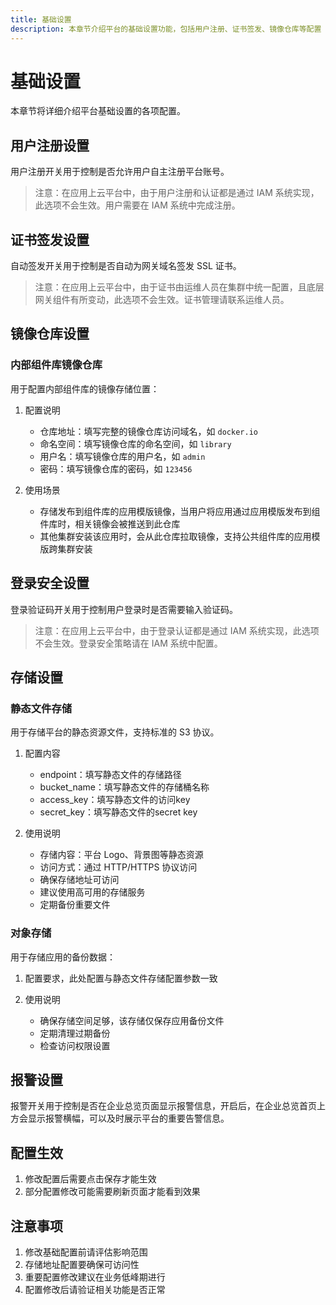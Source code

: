 ```yaml
---
title: 基础设置
description: 本章节介绍平台的基础设置功能，包括用户注册、证书签发、镜像仓库等配置
---
```


# 基础设置

本章节将详细介绍平台基础设置的各项配置。

## 用户注册设置

用户注册开关用于控制是否允许用户自主注册平台账号。

> 注意：在应用上云平台中，由于用户注册和认证都是通过 IAM 系统实现，此选项不会生效。用户需要在 IAM 系统中完成注册。

## 证书签发设置

自动签发开关用于控制是否自动为网关域名签发 SSL 证书。

> 注意：在应用上云平台中，由于证书由运维人员在集群中统一配置，且底层网关组件有所变动，此选项不会生效。证书管理请联系运维人员。

## 镜像仓库设置

### 内部组件库镜像仓库

用于配置内部组件库的镜像存储位置：

1. 配置说明
   - 仓库地址：填写完整的镜像仓库访问域名，如 `docker.io`
   - 命名空间：填写镜像仓库的命名空间，如 `library`
   - 用户名：填写镜像仓库的用户名，如 `admin`
   - 密码：填写镜像仓库的密码，如 `123456`

2. 使用场景
   - 存储发布到组件库的应用模版镜像，当用户将应用通过应用模版发布到组件库时，相关镜像会被推送到此仓库
   - 其他集群安装该应用时，会从此仓库拉取镜像，支持公共组件库的应用模版跨集群安装

## 登录安全设置

登录验证码开关用于控制用户登录时是否需要输入验证码。

> 注意：在应用上云平台中，由于登录认证都是通过 IAM 系统实现，此选项不会生效。登录安全策略请在 IAM 系统中配置。

## 存储设置

### 静态文件存储

用于存储平台的静态资源文件，支持标准的 S3 协议。

1. 配置内容
   - endpoint：填写静态文件的存储路径
   - bucket_name：填写静态文件的存储桶名称
   - access_key：填写静态文件的访问key
   - secret_key：填写静态文件的secret key

2. 使用说明
   - 存储内容：平台 Logo、背景图等静态资源
   - 访问方式：通过 HTTP/HTTPS 协议访问
   - 确保存储地址可访问
   - 建议使用高可用的存储服务
   - 定期备份重要文件

### 对象存储

用于存储应用的备份数据：

1. 配置要求，此处配置与静态文件存储配置参数一致

2. 使用说明
   - 确保存储空间足够，该存储仅保存应用备份文件
   - 定期清理过期备份
   - 检查访问权限设置

## 报警设置

报警开关用于控制是否在企业总览页面显示报警信息，开启后，在企业总览首页上方会显示报警横幅，可以及时展示平台的重要告警信息。

## 配置生效

1. 修改配置后需要点击保存才能生效
2. 部分配置修改可能需要刷新页面才能看到效果

## 注意事项

1. 修改基础配置前请评估影响范围
2. 存储地址配置要确保可访问性
3. 重要配置修改建议在业务低峰期进行
4. 配置修改后请验证相关功能是否正常
